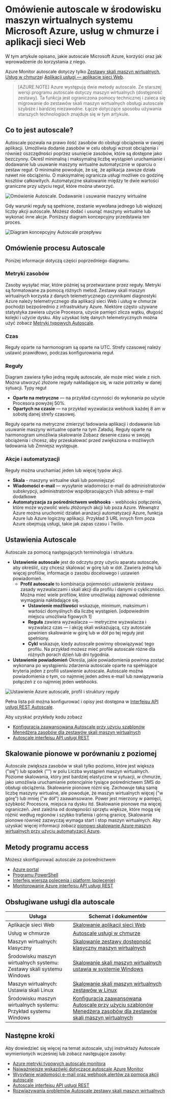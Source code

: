 <properties
    pageTitle="Omówienie autoscale w środowisku maszyn wirtualnych systemu Microsoft Azure, usług w chmurze i aplikacjach sieci Web | Microsoft Azure"
    description="Omówienie autoscale platformy Microsoft Azure. Dotyczy maszyn wirtualnych, usług w chmurze i aplikacji sieci Web."
    authors="rboucher"
    manager="carolz"
    editor=""
    services="monitoring-and-diagnostics"
    documentationCenter="monitoring-and-diagnostics"/>

<tags
    ms.service="monitoring-and-diagnostics"
    ms.workload="na"
    ms.tgt_pltfrm="na"
    ms.devlang="na"
    ms.topic="article"
    ms.date="09/06/2016"
    ms.author="robb"/>

# <a name="overview-of-autoscale-in-microsoft-azure-virtual-machines-cloud-services-and-web-apps"></a>Omówienie autoscale w środowisku maszyn wirtualnych systemu Microsoft Azure, usług w chmurze i aplikacji sieci Web

W tym artykule opisano, jakie autoscale Microsoft Azure, korzyści oraz jak wprowadzenie do korzystania z niego.  

Azure Monitor autoscale dotyczy tylko [Zestawy skali maszyn wirtualnych](https://azure.microsoft.com/services/virtual-machine-scale-sets/), [Usług w chmurze](https://azure.microsoft.com/services/cloud-services/)i [Aplikacji usługi — aplikacje sieci Web](https://azure.microsoft.com/services/app-service/web/).

>[AZURE.NOTE] Azure występują dwie metody autoscale. Ze starszej wersji programu autoscale dotyczy maszyn wirtualnych (dostępność zestawy). Ta funkcja jest ograniczona pomocy technicznej i zaleca się migrowanie do zestawów skali maszyn wirtualnych obsługi autoscale szybsze i bardziej niezawodne. Łącze dotyczące sposobu używania starszych technologiach znajduje się w tym artykule.  


## <a name="what-is-autoscale"></a>Co to jest autoscale?

Autoscale pozwala na prawo ilość zasobów do obsługi obciążenia w swojej aplikacji. Umożliwia dodanie zasobów w celu obsługi wzrost obciążenia i również oszczędności poprzez usunięcie zasobów, które są dostępne jako bezczynny. Określ minimalną i maksymalną liczbę wystąpień uruchamianie i dodawanie lub usuwanie maszyny wirtualne automatycznie w oparciu o zestaw reguł. O minimalne powoduje, że się, że aplikacja zawsze działa nawet nie obciążeniu. O maksymalnej ogranicza usługi możliwe co godzinę kosztów całkowitych. Automatyczne skalowanie między te dwie wartości graniczne przy użyciu reguł, które można utworzyć.

 ![Omówienie Autoscale. Dodawanie i usuwanie maszyny wirtualne](./media/monitoring-autoscale-overview/AutoscaleConcept.png)

Gdy warunki reguły są spełnione, zostanie wywołana jednego lub większej liczby akcji autoscale. Możesz dodać i usunąć maszyny wirtualne lub wykonać inne akcje. Poniższy diagram koncepcyjny przedstawia ten proces.  

 ![Diagram koncepcyjny Autoscale przepływu](./media/monitoring-autoscale-overview/AutoscaleOverview3.png)


## <a name="autoscale-process-explained"></a>Omówienie procesu Autoscale
Poniżej informacje dotyczą części poprzedniego diagramu.   

### <a name="resource-metrics"></a>Metryki zasobów
Zasoby wysyłać miar, które później są przetwarzane przez reguły. Metryki są formatowane za pomocą różnych metod.
Zestawy skali maszyn wirtualnych korzysta z danych telemetrycznego czynnikami diagnostyki Azure należy telemetrycznego dla aplikacji sieci Web i usług w chmurze pochodzi bezpośrednio z infrastruktury Azure. Niektóre często używane statystyka zawiera użycie Procesora, użycie pamięci zlicza wątku, długość kolejki i użycie dysku. Aby uzyskać listę danych telemetrycznych można użyć zobacz [Metryki typowych Autoscale](insights-autoscale-common-metrics.md).

### <a name="time"></a>Czas
Reguły oparte na harmonogram są oparte na UTC. Strefy czasowej należy ustawić prawidłowo, podczas konfigurowania reguł.  

### <a name="rules"></a>Reguły
Diagram zawiera tylko jedną regułę autoscale, ale może mieć wiele z nich. Można utworzyć złożone reguły nakładające się, w razie potrzeby w danej sytuacji.  Typy reguł  

 - **Oparte na metryczne** — na przykład czynności do wykonania po użycie Procesora powyżej 50%.
 - **Opartych na czasie** — na przykład wyzwalacza webhook każdej 8 am w sobotę danej strefy czasowej.

Reguły oparte na metryczne zmierzyć ładowania aplikacji i dodawanie lub usuwanie maszyny wirtualne oparte na tym Załaduj. Reguły oparte na harmonogram umożliwia skalowanie Zobacz desenie czasu w swojej obciążenia i chcesz, aby przeskalować przed zwiększona o możliwych ładowania lub Zmniejsz występuje.  


### <a name="actions-and-automation"></a>Akcje i automatyzacji

Reguły można uruchamiać jeden lub więcej typów akcji.

- **Skala** - maszyny wirtualne skali lub pomniejszyć
- **Wiadomości e-mail** — wysyłanie wiadomości e-mail do administratorów subskrypcji, administratorów współpracujących i/lub adresu e-mail dodatkowe
- **Automatyzacja za pośrednictwem webhooks** - webhooks połączenia, które może wyzwolić wielu złożonych akcji lub poza Azure. Wewnątrz Azure można uruchomić działań aranżacji automatyzacji Azure, funkcja Azure lub Azure logiczny aplikacji. Przykład 3 URL innych firm poza Azure obejmują usługi, takie jak zapas czasu i Twilio.


## <a name="autoscale-settings"></a>Ustawienia Autoscale
Autoscale za pomocą następujących terminologia i struktura.

- **Ustawienie autoscale** jest do odczytu przy użyciu aparatu autoscale, aby określić, czy chcesz skalować w górę lub w dół. Zawiera jedną lub więcej profilów, informacje o zasobu docelowego i ustawień powiadomień.
    - **Profil autoscale** to kombinacja pojemności ustawienie zestawu zasady wyzwalaczami i skali akcji dla profilu i danymi o cykliczności. Można mieć wiele profilów, które umożliwiają zajmować odmienne wymagania nakładające się.
        - **Ustawienie możliwości** wskazuje, minimum, maksimum i wartości domyślnych dla liczbę wystąpień. [odpowiednim miejscu umożliwia figowych 1]
        - **Reguła** zawiera wyzwalacza — metryczne wyzwalacza i wyzwalacz czas — i akcję skali wskazującą, czy autoscale powinien skalowanie w górę lub w dół po tej reguły jest spełniony.
        - **Cykl** wskazuje, kiedy autoscale powinny obowiązywać tego profilu. Na przykład możesz mieć profile autoscale różne dla różnych porach dzień lub dni tygodnia.
- **Ustawienie powiadomień** Określa, jakie powiadomienia powinna zostać wykonana po wystąpieniu zdarzenia autoscale oparte na spełniające kryteria jeden z profili ustawienie autoscale. Autoscale można powiadomienia o tym, co najmniej jeden adres e-mail lub nawiązywania połączeń z co najmniej jeden webhooks.

![Ustawienie Azure autoscale, profil i struktury reguły](./media/monitoring-autoscale-overview/AzureResourceManagerRuleStructure3.png)

Pełna lista pól można konfigurować i opisy jest dostępna w [Interfejsu API usługi REST Autoscale](https://msdn.microsoft.com/library/dn931928.aspx).

Aby uzyskać przykłady kodu zobacz

* [Konfiguracja zaawansowana Autoscale przy użyciu szablonów Menedżera zasobów dla zestawów skali maszyn wirtualnych](insights-advanced-autoscale-virtual-machine-scale-sets.md)  
* [Autoscale interfejsu API usługi REST](https://msdn.microsoft.com/library/dn931953.aspx)



## <a name="horizontal-vs-vertical-scaling"></a>Skalowanie pionowe w porównaniu z poziomej

Autoscale zwiększa zasobów w skali tylko poziomo, które jest większa ("się") lub spadek ("") w polu Liczba wystąpień maszyn wirtualnych.  Poziome skalowania, który jest bardziej elastyczne w sytuacji, w chmurze, jako umożliwia uruchamianie potencjalnie tysiące pośrednictwem SMS do obsługi obciążenia. Skalowanie pionowe różni się. Zachowuje taką samą liczbę maszyny wirtualne, ale powoduje, że maszyn wirtualnych więcej ("w górę") lub mniej ("w dół") zaawansowane. Power jest mierzony w pamięci, szybkość Procesora, miejsca na dysku itd.  Skalowanie pionowe ma więcej ograniczeń. Jest zależna od dostępności sprzętu większe, które mogą się różnić według regionów i szybko trafienia i górną granicę. Skalowanie pionowe również zazwyczaj wymaga start i stop maszyn wirtualnych. Aby uzyskać więcej informacji zobacz [pionowo skalowanie Azure maszyn wirtualnych przy użyciu automatyzacji Azure](../virtual-machines/virtual-machines-linux-vertical-scaling-automation.md).


## <a name="methods-of-access"></a>Metody programu access
Możesz skonfigurować autoscale za pośrednictwem

- [Azure portal](insights-how-to-scale.md)
- [Programu PowerShell](insights-powershell-samples.md#create-and-manage-autoscale-settings)
- [Interfejs wiersza polecenia i platform (polecenie)](insights-cli-samples.md#autoscale )
- [Monitorowanie Azure interfejsu API usługi REST](https://msdn.microsoft.com/library/azure/dn931953.aspx )

## <a name="supported-services-for-autoscale"></a>Obsługiwane usługi dla autoscale


| Usługa                              | Schemat i dokumentów                                       |
|--------------------------------------|-----------------------------------------------------|
| Aplikacje sieci Web                             | [Skalowanie aplikacji sieci Web](insights-how-to-scale.md)              |
| Usług w chmurze                       | [Autoscale usługi w chmurze](../cloud-services/cloud-services-how-to-scale.md) |
| Maszyn wirtualnych: klasyczny           | [Skalowanie zestawy dostępność klasyczny maszyn wirtualnych](https://blogs.msdn.microsoft.com/kaevans/2015/02/20/autoscaling-azurevirtual-machines/) |
| Środowisku maszyn wirtualnych systemu: Zestawy skali systemu Windows| [Skalowanie skali maszyn wirtualnych ustawia w systemie Windows](../virtual-machine-scale-sets/virtual-machine-scale-sets-windows-autoscale.md)  |
| Maszyn wirtualnych: Ustawia skali Linux  | [Skalowanie skali maszyn wirtualnych zestawów w Linux](../virtual-machine-scale-sets/virtual-machine-scale-sets-linux-autoscale.md) |
| Środowisku maszyn wirtualnych systemu: Przykład systemu Windows   | [Konfiguracja zaawansowana Autoscale przy użyciu szablonów Menedżera zasobów dla zestawów skali maszyn wirtualnych](insights-advanced-autoscale-virtual-machine-scale-sets.md) |

## <a name="next-steps"></a>Następne kroki

Aby dowiedzieć się więcej na temat autoscale, użyj instruktaży Autoscale wymienionych wcześniej lub zobacz następujące zasoby:

- [Azure metryki typowych autoscale monitora](insights-autoscale-common-metrics.md)
- [Najważniejsze wskazówki dotyczące autoscale Azure Monitor](insights-autoscale-best-practices.md)
- [Wysyłanie wiadomości e-mail oraz webhook alertów za pomocą akcji autoscale](insights-autoscale-to-webhook-email.md)
- [Autoscale interfejsu API usługi REST](https://msdn.microsoft.com/library/dn931953.aspx)
- [Rozwiązywania problemów Autoscale zestawy skali maszyn wirtualnych](../virtual-machine-scale-sets/virtual-machine-scale-sets-troubleshoot.md)
